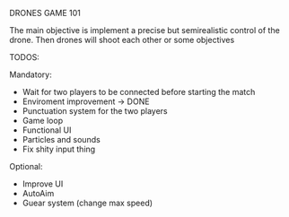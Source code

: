 DRONES GAME 101

The main objective is implement a precise but semirealistic control of the drone. Then drones will shoot each other or 
some objectives


TODOS:

Mandatory:
- Wait for two players to be connected before starting the match
- Enviroment improvement -> DONE
- Punctuation system for the two players
- Game loop
- Functional UI
- Particles and sounds
- Fix shity input thing

Optional:
- Improve UI
- AutoAim
- Guear system (change max speed)
